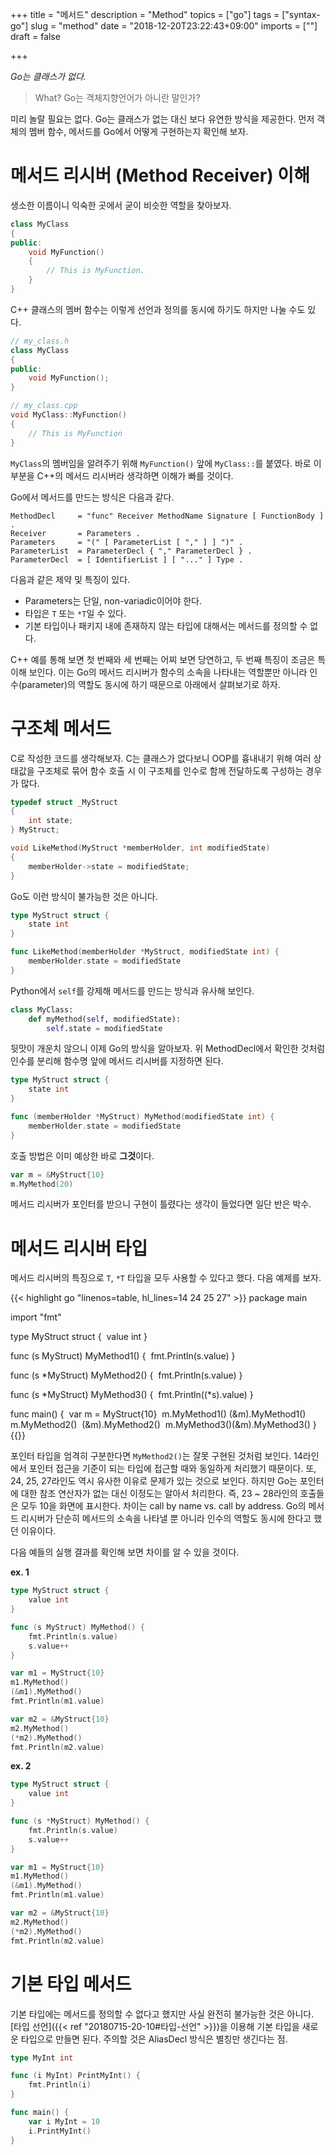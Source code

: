 +++
title = "메서드"
description = "Method"
topics = ["go"]
tags = ["syntax-go"]
slug = "method"
date = "2018-12-20T23:22:43+09:00"
imports = [""]
draft = false

+++

*Go는 클래스가 없다.*

> What? Go는 객체지향언어가 아니란 말인가?

미리 놀랄 필요는 없다. Go는 클래스가 없는 대신 보다 유연한 방식을 제공한다. 먼저 객체의 멤버 함수, 메서드를 Go에서 어떻게 구현하는지 확인해 보자.

# 메서드 리시버 (Method Receiver) 이해

생소한 이름이니 익숙한 곳에서 굳이 비슷한 역할을 찾아보자. 

```c++
class MyClass
{
public:
	void MyFunction()
	{
		// This is MyFunction.
	}
}
```

C++ 클래스의 멤버 함수는 이렇게 선언과 정의를 동시에 하기도 하지만 나눌 수도 있다.

```c++
// my_class.h
class MyClass
{
public:
	void MyFunction();
}
```

```c++
// my_class.cpp
void MyClass::MyFunction()
{
	// This is MyFunction
}
```

 `MyClass`의 멤버임을 알려주기 위해 `MyFunction()` 앞에  `MyClass::`를 붙였다. 바로 이 부분을 C++의 메서드 리시버라 생각하면 이해가 빠를 것이다.

Go에서 메서드를 만드는 방식은 다음과 같다.

```
MethodDecl     = "func" Receiver MethodName Signature [ FunctionBody ] .
Receiver       = Parameters .
Parameters     = "(" [ ParameterList [ "," ] ] ")" .
ParameterList  = ParameterDecl { "," ParameterDecl } .
ParameterDecl  = [ IdentifierList ] [ "..." ] Type .
```

다음과 같은 제약 및 특징이 있다.

- Parameters는 단일, non-variadic이어야 한다.
- 타입은 `T` 또는 `*T`일 수 있다.
- 기본 타입이나 패키지 내에 존재하지 않는 타입에 대해서는 메서드를 정의할 수 없다.

C++ 예를 통해 보면 첫 번째와 세 번째는 어찌 보면 당연하고, 두 번째 특징이 조금은 특이해 보인다. 이는 Go의 메서드 리시버가 함수의 소속을 나타내는 역할뿐만 아니라 인수(parameter)의 역할도 동시에 하기 때문으로 아래에서 살펴보기로 하자.

# 구조체 메서드

C로 작성한 코드를 생각해보자. C는 클래스가 없다보니 OOP를 흉내내기 위해 여러 상태값을 구조체로 묶어 함수 호출 시 이 구조체를 인수로 함께 전달하도록 구성하는 경우가 많다.

```c
typedef struct _MyStruct
{
    int state;
} MyStruct;

void LikeMethod(MyStruct *memberHolder, int modifiedState)
{
    memberHolder->state = modifiedState;
}
```

Go도 이런 방식이 불가능한 것은 아니다.

```go
type MyStruct struct {
    state int
}

func LikeMethod(memberHolder *MyStruct, modifiedState int) {
    memberHolder.state = modifiedState
}
```

Python에서 `self`를 강제해 메서드를 만드는 방식과 유사해 보인다.

```python
class MyClass:
	def myMethod(self, modifiedState):
        self.state = modifiedState
```

뒷맛이 개운치 않으니 이제 Go의 방식을 알아보자. 위 MethodDecl에서 확인한 것처럼 인수를 분리해 함수명 앞에 메서드 리시버를 지정하면 된다.

```go
type MyStruct struct {
    state int
}

func (memberHolder *MyStruct) MyMethod(modifiedState int) {
    memberHolder.state = modifiedState
}
```

호출 방법은 이미 예상한 바로 **그것**이다.

```go
var m = &MyStruct{10}
m.MyMethod(20)
```

메서드 리시버가 포인터를 받으니 구현이 틀렸다는 생각이 들었다면 일단 반은 박수.

# 메서드 리시버 타입

메서드 리시버의 특징으로 `T`, `*T` 타입을 모두 사용할 수 있다고 했다. 다음 예제를 보자.

{{< highlight go "linenos=table, hl_lines=14 24 25 27" >}}
package main

import "fmt"

type MyStruct struct {
​	value int
}

func (s MyStruct) MyMethod1() {
​	fmt.Println(s.value)
}

func (s *MyStruct) MyMethod2() {
​	fmt.Println(s.value)
}

func (s *MyStruct) MyMethod3() {
​	fmt.Println((*s).value)
}

func main() {
​	var m = MyStruct{10}
​	m.MyMethod1()
​	(&m).MyMethod1()
​	m.MyMethod2()
​	(&m).MyMethod2()
​	m.MyMethod3()
​	(&m).MyMethod3()
}
{{</highlight>}}

포인터 타입을 엄격히 구분한다면 `MyMethod2()`는 잘못 구현된 것처럼 보인다. 14라인에서 포인터 접근을 기준이 되는 타입에 접근할 때와 동일하게 처리했기 때문이다. 또, 24, 25, 27라인도 역시 유사한 이유로 문제가 있는 것으로 보인다. 하지만 Go는 포인터에 대한 참조 연산자가 없는 대신 이정도는 알아서 처리한다. 즉, 23 ~ 28라인의 호출들은 모두 10을 화면에 표시한다. 차이는 call by name vs. call by address. Go의 메서드 리시버가 단순히 메서드의 소속을 나타낼 뿐 아니라 인수의 역할도 동시에 한다고 했던 이유이다.

다음 예들의 실행 결과를 확인해 보면 차이를 알 수 있을 것이다.

**ex. 1**

```go
type MyStruct struct {
    value int
}

func (s MyStruct) MyMethod() {
    fmt.Println(s.value)
    s.value++
}

var m1 = MyStruct{10}
m1.MyMethod()
(&m1).MyMethod()
fmt.Println(m1.value)

var m2 = &MyStruct{10}
m2.MyMethod()
(*m2).MyMethod()
fmt.Println(m2.value)
```

**ex. 2**

```go
type MyStruct struct {
    value int
}

func (s *MyStruct) MyMethod() {
    fmt.Println(s.value)
    s.value++
}

var m1 = MyStruct{10}
m1.MyMethod()
(&m1).MyMethod()
fmt.Println(m1.value)

var m2 = &MyStruct{10}
m2.MyMethod()
(*m2).MyMethod()
fmt.Println(m2.value)
```

# 기본 타입 메서드

기본 타입에는 메서드를 정의할 수 없다고 했지만 사실 완전히 불가능한 것은 아니다. [타입 선언]({{< ref "20180715-20-10#타입-선언" >}})을 이용해 기본 타입을 새로운 타입으로 만들면 된다. 주의할 것은 AliasDecl 방식은 별칭만 생긴다는 점.

```go
type MyInt int

func (i MyInt) PrintMyInt() {
    fmt.Println(i)
}

func main() {
    var i MyInt = 10
    i.PrintMyInt()
}
```

